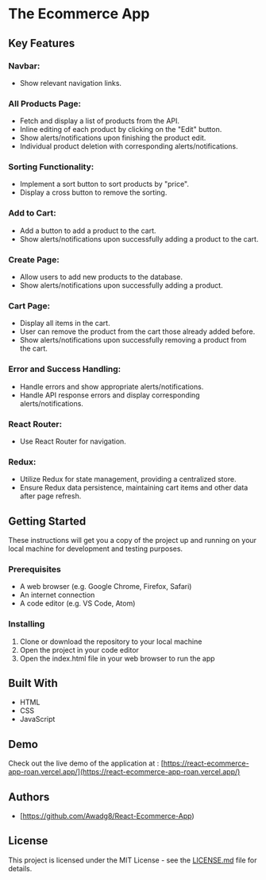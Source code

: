 # The Ecommerce App 

## Key Features

### Navbar:
- Show relevant navigation links.
  
### All Products Page:
- Fetch and display a list of products from the API.
- Inline editing of each product by clicking on the "Edit" button.
- Show alerts/notifications upon finishing the product edit.
- Individual product deletion with corresponding alerts/notifications.

### Sorting Functionality:
- Implement a sort button to sort products by "price".
- Display a cross button to remove the sorting.

### Add to Cart:
- Add a button to add a product to the cart.
- Show alerts/notifications upon successfully adding a product to the cart.

### Create Page:
- Allow users to add new products to the database.
- Show alerts/notifications upon successfully adding a product.

### Cart Page:
- Display all items in the cart.
- User can remove the product from the cart those already added before.
- Show alerts/notifications upon successfully removing a product from the cart.

### Error and Success Handling:
- Handle errors and show appropriate alerts/notifications.
- Handle API response errors and display corresponding alerts/notifications.

### React Router:
- Use React Router for navigation.

### Redux:
- Utilize Redux for state management, providing a centralized store.
- Ensure Redux data persistence, maintaining cart items and other data after page refresh.

## Getting Started

These instructions will get you a copy of the project up and running on your local machine for development and testing purposes.

### Prerequisites

- A web browser (e.g. Google Chrome, Firefox, Safari)
- An internet connection
- A code editor (e.g. VS Code, Atom)

### Installing

1. Clone or download the repository to your local machine
2. Open the project in your code editor
3. Open the index.html file in your web browser to run the app

## Built With

- HTML
- CSS
- JavaScript

## Demo

Check out the live demo of the application at : [https://react-ecommerce-app-roan.vercel.app/](https://react-ecommerce-app-roan.vercel.app/)

## Authors

- [https://github.com/Awadg8/React-Ecommerce-App)

## License

This project is licensed under the MIT License - see the [LICENSE.md](LICENSE.md) file for details.
